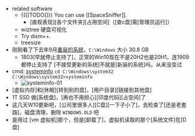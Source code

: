 - related software
    - {{[[TODO]]}} You can use [[SpaceSniffer]].
        - [直观表现][各个文件夹][占用空间]（[查c盘]需[管理员运行]）
    - wiztree 硬盘可视化
    - Try dism++.
    - treesize
- 刚刚看了下去年9月[重装的系统](https://bbs.saraba1st.com/2b/thread-2001061-2-1.html)，`C:\Windows` 大小 30.8 GB
    - 1803[早就停止支持了]，正常的Win10现在不是20H2也是20H1，连1909都停止支持了
[不接受更新的系统]不就是[新装的系统]吗，从来没变过
- cmd: [systeminfo](((vWT6XpetF)))
`cd C:\Windows\system32
C:\Windows\system32>systeminfo`
    - ![systeminfo-01](https://firebasestorage.googleapis.com/v0/b/firescript-577a2.appspot.com/o/imgs%2Fapp%2FXELiu-NovaKG%2FuqRRpvdNMR.png?alt=media&token=d5801801-a627-4b3d-9982-914d8de5ab8d)
- [虚拟内存]和[休眠][转到别的盘]，[用户目录][链接到其他盘]
- 1T SSD 做[系统盘]，[再也不用担心][印度代码][占空间]了
- 这几天W10更新吧，[公司里很多人][C盘][一下子小了]，去检查了[还是老套路]，磁盘清理，删除 `WINDOWS.OLD` 吧
- 是用过 [vm 虚拟机]那个，但是[卸载了]，虚拟机读取的那个[系统文件]在[D盘]
